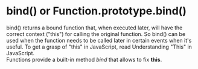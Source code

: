 # bind() or Function.prototype.bind()
bind() returns a bound function that, when executed later, will have the correct context ("this") for calling the original function. So bind() can be used when the function needs to be called later in certain events when it's useful. To get a grasp of "this" in JavaScript, read Understanding "This" in JavaScript. \
 Functions provide a built-in method _bind_ that allows to fix __this__.
